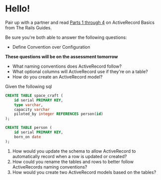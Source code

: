 # Hello!

Pair up with a partner and read [Parts 1 through 4](http://guides.rubyonrails.org/active_record_basics.html
) on ActiveRecord Basics from The Rails Guides.

Be sure you're both able to answer the following questions:

- Define Convention over Configuration

**These questions will be on the assessment tomorrow**

- What naming conventions does ActiveRecord follow? 
- What optional columns will ActiveRecord use if they're on a table?
- How do you create an ActiveRecord model?

Given the following sql

```sql
CREATE TABLE space_craft (
    id serial PRIMARY KEY,
    type varchar,
    capacity varchar
    piloted_by integer REFERENCES person(id)
);

CREATE TABLE person (
    id serial PRIMARY KEY,
    born_on date
);
```

1. How would you update the schema to allow ActiveRecord to automatically record when a row is updated or created?
1. How could you rename the tables and rows to better follow ActiveRecords naming conventions?
1. How would you create two ActiveRecord models based on the tables?
